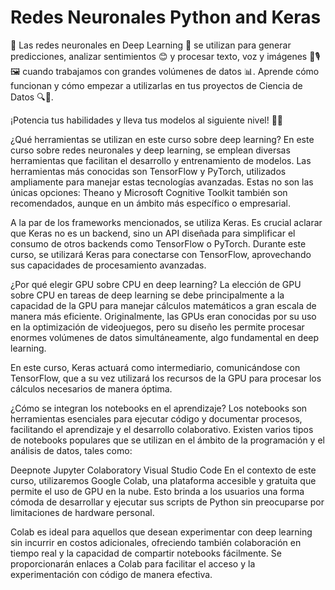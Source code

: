 # Redes Neuronales Python and Keras

🚀 Las redes neuronales en Deep Learning 🧠 se utilizan para generar predicciones, analizar sentimientos 😊 y procesar texto, voz y imágenes 📝🎙️🖼️ cuando trabajamos con grandes volúmenes de datos 📊. 
Aprende cómo funcionan y cómo empezar a utilizarlas en tus proyectos de Ciencia de Datos 🔍📡.

¡Potencia tus habilidades y lleva tus modelos al siguiente nivel! 🚀💡

¿Qué herramientas se utilizan en este curso sobre deep learning?
En este curso sobre redes neuronales y deep learning, se emplean diversas herramientas que facilitan el desarrollo y entrenamiento de modelos. Las herramientas más conocidas son TensorFlow y PyTorch, utilizados ampliamente para manejar estas tecnologías avanzadas. Estas no son las únicas opciones: Theano y Microsoft Cognitive Toolkit también son recomendados, aunque en un ámbito más específico o empresarial.

A la par de los frameworks mencionados, se utiliza Keras. Es crucial aclarar que Keras no es un backend, sino un API diseñada para simplificar el consumo de otros backends como TensorFlow o PyTorch. Durante este curso, se utilizará Keras para conectarse con TensorFlow, aprovechando sus capacidades de procesamiento avanzadas.

¿Por qué elegir GPU sobre CPU en deep learning?
La elección de GPU sobre CPU en tareas de deep learning se debe principalmente a la capacidad de la GPU para manejar cálculos matemáticos a gran escala de manera más eficiente. Originalmente, las GPUs eran conocidas por su uso en la optimización de videojuegos, pero su diseño les permite procesar enormes volúmenes de datos simultáneamente, algo fundamental en deep learning.

En este curso, Keras actuará como intermediario, comunicándose con TensorFlow, que a su vez utilizará los recursos de la GPU para procesar los cálculos necesarios de manera óptima.

¿Cómo se integran los notebooks en el aprendizaje?
Los notebooks son herramientas esenciales para ejecutar código y documentar procesos, facilitando el aprendizaje y el desarrollo colaborativo. Existen varios tipos de notebooks populares que se utilizan en el ámbito de la programación y el análisis de datos, tales como:

Deepnote
Jupyter
Colaboratory
Visual Studio Code
En el contexto de este curso, utilizaremos Google Colab, una plataforma accesible y gratuita que permite el uso de GPU en la nube. Esto brinda a los usuarios una forma cómoda de desarrollar y ejecutar sus scripts de Python sin preocuparse por limitaciones de hardware personal.

Colab es ideal para aquellos que desean experimentar con deep learning sin incurrir en costos adicionales, ofreciendo también colaboración en tiempo real y la capacidad de compartir notebooks fácilmente. Se proporcionarán enlaces a Colab para facilitar el acceso y la experimentación con código de manera efectiva.
